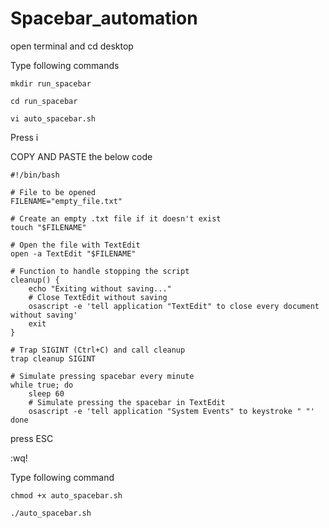 # Spacebar_automation

open terminal and cd desktop

Type following commands

```
mkdir run_spacebar

cd run_spacebar

vi auto_spacebar.sh
```

Press i

COPY AND PASTE the below code
```
#!/bin/bash

# File to be opened
FILENAME="empty_file.txt"

# Create an empty .txt file if it doesn't exist
touch "$FILENAME"

# Open the file with TextEdit
open -a TextEdit "$FILENAME"

# Function to handle stopping the script
cleanup() {
    echo "Exiting without saving..."
    # Close TextEdit without saving
    osascript -e 'tell application "TextEdit" to close every document without saving'
    exit
}

# Trap SIGINT (Ctrl+C) and call cleanup
trap cleanup SIGINT

# Simulate pressing spacebar every minute
while true; do
    sleep 60
    # Simulate pressing the spacebar in TextEdit
    osascript -e 'tell application "System Events" to keystroke " "'
done
```

press ESC

:wq!

Type following command

```
chmod +x auto_spacebar.sh

./auto_spacebar.sh
```



